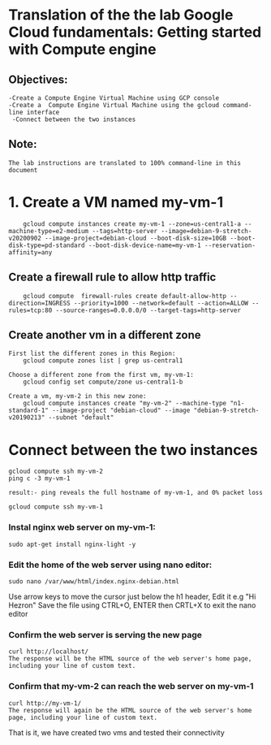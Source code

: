 # Translation of the the lab Google Cloud fundamentals: Getting started with Compute engine

## Objectives:
    -Create a Compute Engine Virtual Machine using GCP console
    -Create a  Compute Engine Virtual Machine using the gcloud command-line interface
     -Connect between the two instances

## Note:
    The lab instructions are translated to 100% command-line in this document

# 1. Create a VM named my-vm-1
        gcloud compute instances create my-vm-1 --zone=us-central1-a --machine-type=e2-medium --tags=http-server --image=debian-9-stretch-v20200902 --image-project=debian-cloud --boot-disk-size=10GB --boot-disk-type=pd-standard --boot-disk-device-name=my-vm-1 --reservation-affinity=any

## Create a firewall rule to allow http traffic
        gcloud compute  firewall-rules create default-allow-http --direction=INGRESS --priority=1000 --network=default --action=ALLOW --rules=tcp:80 --source-ranges=0.0.0.0/0 --target-tags=http-server


## Create another vm in a different zone
    First list the different zones in this Region:
        gcloud compute zones list | grep us-central1

    Choose a different zone from the first vm, my-vm-1:
        gcloud config set compute/zone us-central1-b

    Create a vm, my-vm-2 in this new zone:
        gcloud compute instances create "my-vm-2" --machine-type "n1-standard-1" --image-project "debian-cloud" --image "debian-9-stretch-v20190213" --subnet "default" 

# Connect between the two instances
    gcloud compute ssh my-vm-2
    ping c -3 my-vm-1

    result:- ping reveals the full hostname of my-vm-1, and 0% packet loss

    gcloud compute ssh my-vm-1

### Instal nginx web server on my-vm-1:
    sudo apt-get install nginx-light -y

### Edit the home of the web server using nano editor:
    sudo nano /var/www/html/index.nginx-debian.html
Use arrow keys to move the cursor just below the h1 header, Edit it e.g "Hi Hezron"
Save the file using CTRL+O, ENTER then CRTL+X to exit the nano editor
### Confirm the web server is serving the new page
    curl http://localhost/
    The response will be the HTML source of the web server's home page, including your line of custom text.

### Confirm that my-vm-2 can reach the web server on my-vm-1
    curl http://my-vm-1/
    The response will again be the HTML source of the web server's home page, including your line of custom text.

That is it, we have created two vms and tested their connectivity

